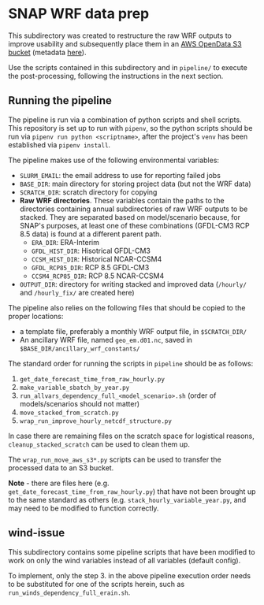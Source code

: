 # SNAP WRF data prep

This subdirectory was created to restructure the raw WRF outputs to improve usability and subsequently place them in an [AWS OpenData S3 bucket](http://wrf-ak-ar5.s3-website-us-east-1.amazonaws.com/) (metadata [here](http://ckan.snap.uaf.edu/dataset/historical-and-projected-dynamically-downscaled-climate-data-for-the-state-of-alaska-and-surrou)).

Use the scripts contained in this subdirectory and in `pipeline/` to execute the post-processing, following the instructions in the next section. 

## Running the pipeline

The pipeline is run via a combination of python scripts and shell scripts. This repository is set up to run with `pipenv`, so the python scripts should be run via `pipenv run python <scriptname>`, after the project's `venv` has been established via `pipenv install`.

The pipeline makes use of the following environmental variables:
* `SLURM_EMAIL`: the email address to use for reporting failed jobs
* `BASE_DIR`: main directory for storing project data (but not the WRF data) 
* `SCRATCH_DIR`: scratch directory for copying 
* **Raw WRF directories**. These variables contain the paths to the directories containing annual subdirectories of raw WRF outputs to be stacked. They are separated based on model/scenario because, for SNAP's purposes, at least one of these combinations (GFDL-CM3 RCP 8.5 data) is found at a different parent path. 
    - `ERA_DIR`: ERA-Interim
    - `GFDL_HIST_DIR`: Hisotrical GFDL-CM3
    - `CCSM_HIST_DIR`: Historical NCAR-CCSM4
    - `GFDL_RCP85_DIR`: RCP 8.5 GFDL-CM3
    - `CCSM4_RCP85_DIR`: RCP 8.5 NCAR-CCSM4
* `OUTPUT_DIR`: directory for writing stacked and improved data (`/hourly/` and `/hourly_fix/` are created here)

The pipeline also relies on the following files that should be copied to the proper locations:

* a template file, preferably a monthly WRF output file, in `$SCRATCH_DIR/`
* An ancillary WRF file, named `geo_em.d01.nc`, saved in `$BASE_DIR/ancillary_wrf_constants/`

The standard order for running the scripts in `pipeline` should be as follows:

1. `get_date_forecast_time_from_raw_hourly.py`
2. `make_variable_sbatch_by_year.py`
3. `run_allvars_dependency_full_<model_scenario>.sh` (order of models/scenarios should not matter)
4. `move_stacked_from_scratch.py`
5. `wrap_run_improve_hourly_netcdf_structure.py`

In case there are remaining files on the scratch space for logistical reasons, `cleanup_stacked_scratch` can be used to clean them up. 

The `wrap_run_move_aws_s3*.py` scripts can be used to transfer the processed data to an S3 bucket. 

**Note** - there are files here (e.g. `get_date_forecast_time_from_raw_hourly.py`) that have not been brought up to the same standard as others (e.g. `stack_hourly_variable_year.py`, and may need to be modified to function correctly.

## wind-issue

This subdirectory contains some pipeline scripts that have been modified to work on only the wind variables instead of all variables (default config).

To implement, only the step 3. in the above pipeline execution order needs to be substituted for one of the scripts herein, such as `run_winds_dependency_full_erain.sh`.
